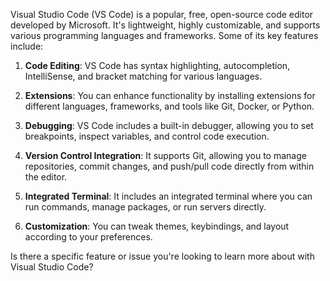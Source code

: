 
Visual Studio Code (VS Code) is a popular, free, open-source code editor developed by Microsoft. It's lightweight, highly customizable, and supports various programming languages and frameworks. Some of its key features include:

1. **Code Editing**: VS Code has syntax highlighting, autocompletion, IntelliSense, and bracket matching for various languages.
   
2. **Extensions**: You can enhance functionality by installing extensions for different languages, frameworks, and tools like Git, Docker, or Python.

3. **Debugging**: VS Code includes a built-in debugger, allowing you to set breakpoints, inspect variables, and control code execution.

4. **Version Control Integration**: It supports Git, allowing you to manage repositories, commit changes, and push/pull code directly from within the editor.

5. **Integrated Terminal**: It includes an integrated terminal where you can run commands, manage packages, or run servers directly.

6. **Customization**: You can tweak themes, keybindings, and layout according to your preferences.

Is there a specific feature or issue you're looking to learn more about with Visual Studio Code?
